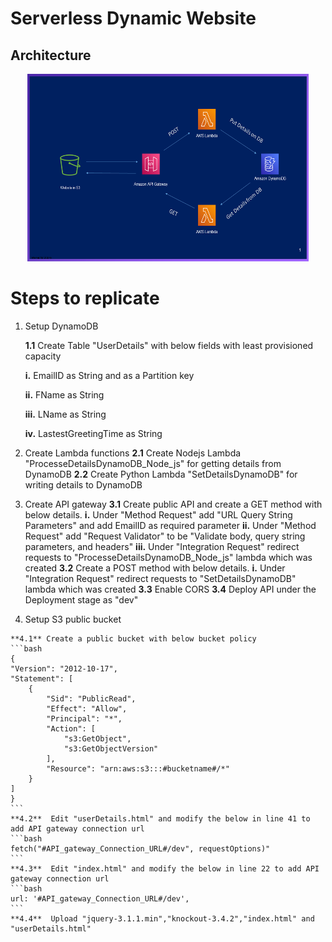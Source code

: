 # Serverless Dynamic Website

## Architecture
<p align="center">
  <img src="Slide.png" width="450" height="300" title="Architecture"> 
</p>

# Steps to replicate
  
  1. Setup DynamoDB
  
     **1.1** Create Table "UserDetails" with below fields with least provisioned capacity
     
		**i.** EmailID as String and as a Partition key
		
		**ii.** FName as String
		
		**iii.** LName as String
		
		**iv.** LastestGreetingTime as String
		
		
  2. Create Lambda functions
	**2.1** Create Nodejs Lambda "ProcesseDetailsDynamoDB_Node_js" for getting details from DynamoDB
	**2.2** Create Python Lambda "SetDetailsDynamoDB" for writing details to DynamoDB

  3. Create API gateway
	**3.1** Create public API and create a GET method with below details.
		**i.** Under "Method Request" add "URL Query String Parameters" and add EmailID as required parameter
		**ii.** Under "Method Request" add "Request Validator" to be "Validate body, query string parameters, and headers"
		**iii.** Under "Integration Request" redirect requests to "ProcesseDetailsDynamoDB_Node_js" lambda which was created
	**3.2** Create a POST method with below details.
		**i.** Under "Integration Request" redirect requests to "SetDetailsDynamoDB" lambda which was created
	**3.3** Enable CORS 
	**3.4** Deploy API under the Deployment stage as "dev"
		
  4. Setup S3 public bucket

	**4.1** Create a public bucket with below bucket policy
	```bash
	{
    "Version": "2012-10-17",
    "Statement": [
        {
            "Sid": "PublicRead",
            "Effect": "Allow",
            "Principal": "*",
            "Action": [
                "s3:GetObject",
                "s3:GetObjectVersion"
            ],
            "Resource": "arn:aws:s3:::#bucketname#/*"
        }
    ]
	}
	```
	**4.2**  Edit "userDetails.html" and modify the below in line 41 to add API gateway connection url
	```bash
	fetch("#API_gateway_Connection_URL#/dev", requestOptions)"
	```
	**4.3**  Edit "index.html" and modify the below in line 22 to add API gateway connection url
	```bash
	url: '#API_gateway_Connection_URL#/dev',
	```
	**4.4**  Upload "jquery-3.1.1.min","knockout-3.4.2","index.html" and "userDetails.html"

<!-- 1. item1
1. item2
    1. subitem1
    2. subitem2 -->


